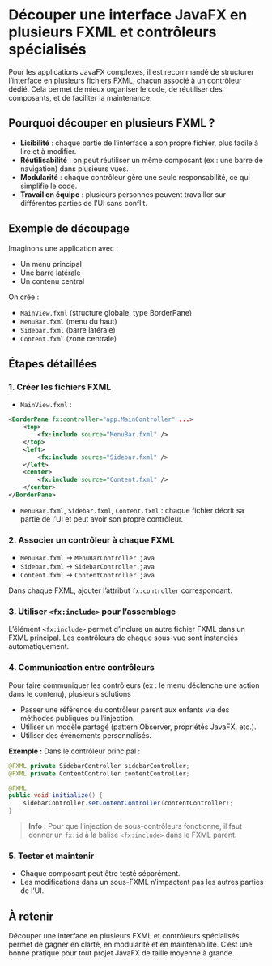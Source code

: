 # Découper une interface JavaFX en plusieurs FXML et contrôleurs spécialisés

Pour les applications JavaFX complexes, il est recommandé de structurer l’interface en plusieurs fichiers FXML, chacun associé à un contrôleur dédié. Cela permet de mieux organiser le code, de réutiliser des composants, et de faciliter la maintenance.

## Pourquoi découper en plusieurs FXML ?
- **Lisibilité** : chaque partie de l’interface a son propre fichier, plus facile à lire et à modifier.
- **Réutilisabilité** : on peut réutiliser un même composant (ex : une barre de navigation) dans plusieurs vues.
- **Modularité** : chaque contrôleur gère une seule responsabilité, ce qui simplifie le code.
- **Travail en équipe** : plusieurs personnes peuvent travailler sur différentes parties de l’UI sans conflit.

## Exemple de découpage
Imaginons une application avec :
- Un menu principal
- Une barre latérale
- Un contenu central

On crée :
- `MainView.fxml` (structure globale, type BorderPane)
- `MenuBar.fxml` (menu du haut)
- `Sidebar.fxml` (barre latérale)
- `Content.fxml` (zone centrale)

## Étapes détaillées

### 1. Créer les fichiers FXML
- `MainView.fxml` :
```xml
<BorderPane fx:controller="app.MainController" ...>
    <top>
        <fx:include source="MenuBar.fxml" />
    </top>
    <left>
        <fx:include source="Sidebar.fxml" />
    </left>
    <center>
        <fx:include source="Content.fxml" />
    </center>
</BorderPane>
```
- `MenuBar.fxml`, `Sidebar.fxml`, `Content.fxml` : chaque fichier décrit sa partie de l’UI et peut avoir son propre contrôleur.

### 2. Associer un contrôleur à chaque FXML
- `MenuBar.fxml` → `MenuBarController.java`
- `Sidebar.fxml` → `SidebarController.java`
- `Content.fxml` → `ContentController.java`

Dans chaque FXML, ajouter l’attribut `fx:controller` correspondant.

### 3. Utiliser `<fx:include>` pour l’assemblage
L’élément `<fx:include>` permet d’inclure un autre fichier FXML dans un FXML principal. Les contrôleurs de chaque sous-vue sont instanciés automatiquement.

### 4. Communication entre contrôleurs
Pour faire communiquer les contrôleurs (ex : le menu déclenche une action dans le contenu), plusieurs solutions :
- Passer une référence du contrôleur parent aux enfants via des méthodes publiques ou l’injection.
- Utiliser un modèle partagé (pattern Observer, propriétés JavaFX, etc.).
- Utiliser des événements personnalisés.

**Exemple :**
Dans le contrôleur principal :
```java
@FXML private SidebarController sidebarController;
@FXML private ContentController contentController;

@FXML
public void initialize() {
    sidebarController.setContentController(contentController);
}
```

> **Info :**
> Pour que l’injection de sous-contrôleurs fonctionne, il faut donner un `fx:id` à la balise `<fx:include>` dans le FXML parent.

### 5. Tester et maintenir
- Chaque composant peut être testé séparément.
- Les modifications dans un sous-FXML n’impactent pas les autres parties de l’UI.

## À retenir
Découper une interface en plusieurs FXML et contrôleurs spécialisés permet de gagner en clarté, en modularité et en maintenabilité. C’est une bonne pratique pour tout projet JavaFX de taille moyenne à grande.

